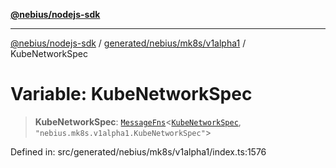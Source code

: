 [**@nebius/nodejs-sdk**](../../../../../README.md)

---

[@nebius/nodejs-sdk](../../../../../README.md) / [generated/nebius/mk8s/v1alpha1](../README.md) / KubeNetworkSpec

# Variable: KubeNetworkSpec

> **KubeNetworkSpec**: [`MessageFns`](../../../../../runtime/protos/core/interfaces/MessageFns.md)\<[`KubeNetworkSpec`](../interfaces/KubeNetworkSpec.md), `"nebius.mk8s.v1alpha1.KubeNetworkSpec"`\>

Defined in: src/generated/nebius/mk8s/v1alpha1/index.ts:1576
